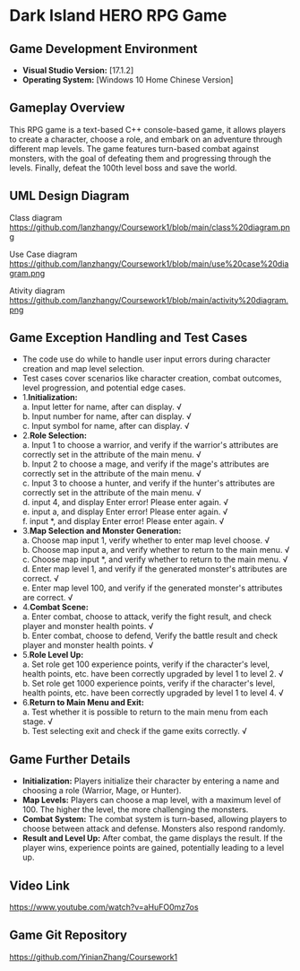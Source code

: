 # Dark Island HERO RPG Game 

## Game Development Environment

- **Visual Studio Version:** [17.1.2]
- **Operating System:** [Windows 10 Home Chinese Version]

## Gameplay Overview

This RPG game is a text-based C++ console-based game, it allows players to create a character, choose a role, and embark on an adventure through different map levels. The game features turn-based combat against monsters, with the goal of defeating them and progressing through the levels.  Finally, defeat the 100th level boss and save the world.

## UML Design Diagram

Class diagram
https://github.com/Ianzhangy/Coursework1/blob/main/class%20diagram.png

Use Case diagram
https://github.com/Ianzhangy/Coursework1/blob/main/use%20case%20diagram.png

Ativity diagram
https://github.com/Ianzhangy/Coursework1/blob/main/activity%20diagram.png

## Game Exception Handling and Test Cases

- The code use do while to handle user input errors during character creation and map level selection.
- Test cases cover scenarios like character creation, combat outcomes, level progression, and potential edge cases.
- 1.**Initialization:** <br>
a. Input letter for name, after can display. √ <br>
b. Input number for name, after can display. √ <br>
c. Input symbol for name, after can display. √ <br>
- 2.**Role Selection:** <br>
a. Input 1 to choose a warrior, and verify if the warrior's attributes are correctly set in the attribute of the main menu. √ <br>
b. Input 2 to choose a mage, and verify if the mage's attributes are correctly set in the attribute of the main menu. √ <br>
c. Input 3 to choose a hunter, and verify if the hunter's attributes are correctly set in the attribute of the main menu. √ <br>
d. input 4, and display Enter error! Please enter again. √ <br>
e. input a, and display Enter error! Please enter again. √ <br>
f. input *, and display Enter error! Please enter again. √ <br>
- 3.**Map Selection and Monster Generation:** <br>
a. Choose map input 1, verify whether to enter map level choose. √ <br>
b. Choose map input a, and verify whether to return to the main menu. √ <br>
c. Choose map input *, and verify whether to return to the main menu. √ <br>
d. Enter map level 1, and verify if the generated monster's attributes are correct. √ <br>
e. Enter map level 100, and verify if the generated monster's attributes are correct. √ <br>
- 4.**Combat Scene:** <br>
a. Enter combat, choose to attack, verify the fight result, and check player and monster health points. √ <br>
b. Enter combat, choose to defend, Verify the battle result and check player and monster health points. √ <br>
- 5.**Role Level Up:** <br>
a. Set role get 100 experience points, verify if the character's level, health points, etc. have been correctly upgraded by level 1 to level 2. √ <br>
b. Set role get 1000 experience points, verify if the character's level, health points, etc. have been correctly upgraded by level 1 to level 4. √ <br>
- 6.**Return to Main Menu and Exit:** <br>
a. Test whether it is possible to return to the main menu from each stage. √ <br>
b. Test selecting exit and check if the game exits correctly. √ <br>


## Game Further Details

- **Initialization:** Players initialize their character by entering a name and choosing a role (Warrior, Mage, or Hunter).
- **Map Levels:** Players can choose a map level, with a maximum level of 100. The higher the level, the more challenging the monsters.
- **Combat System:** The combat system is turn-based, allowing players to choose between attack and defense. Monsters also respond randomly.
- **Result and Level Up:** After combat, the game displays the result. If the player wins, experience points are gained, potentially leading to a level up.

## Video Link

https://www.youtube.com/watch?v=aHuFO0mz7os

## Game Git Repository

https://github.com/YinianZhang/Coursework1
